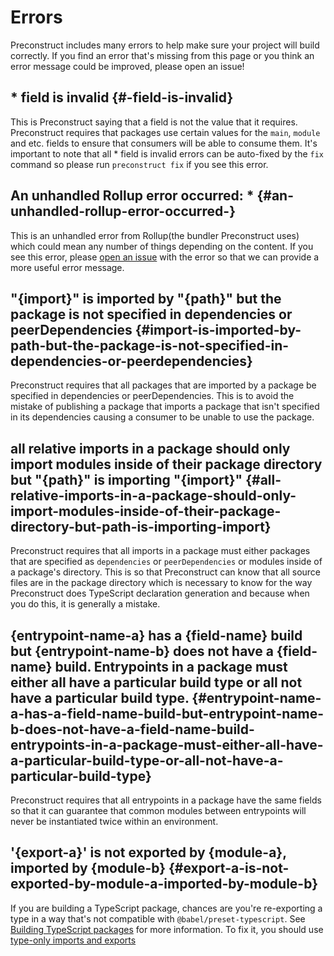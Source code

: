 # Errors

Preconstruct includes many errors to help make sure your project will build correctly. If you find an error that's missing from this page or you think an error message could be improved, please open an issue!

## \* field is invalid {#-field-is-invalid}

This is Preconstruct saying that a field is not the value that it requires. Preconstruct requires that packages use certain values for the `main`, `module` and etc. fields to ensure that consumers will be able to consume them. It's important to note that all \* field is invalid errors can be auto-fixed by the `fix` command so please run `preconstruct fix` if you see this error.

## An unhandled Rollup error occurred: \* {#an-unhandled-rollup-error-occurred-}

This is an unhandled error from Rollup(the bundler Preconstruct uses) which could mean any number of things depending on the content. If you see this error, please [open an issue](https://github.com/preconstruct/preconstruct/issues/new) with the error so that we can provide a more useful error message.

## "{import}" is imported by "{path}" but the package is not specified in dependencies or peerDependencies {#import-is-imported-by-path-but-the-package-is-not-specified-in-dependencies-or-peerdependencies}

Preconstruct requires that all packages that are imported by a package be specified in dependencies or peerDependencies. This is to avoid the mistake of publishing a package that imports a package that isn't specified in its dependencies causing a consumer to be unable to use the package.

## all relative imports in a package should only import modules inside of their package directory but "{path}" is importing "{import}" {#all-relative-imports-in-a-package-should-only-import-modules-inside-of-their-package-directory-but-path-is-importing-import}

Preconstruct requires that all imports in a package must either packages that are specified as `dependencies` or `peerDependencies` or modules inside of a package's directory. This is so that Preconstruct can know that all source files are in the package directory which is necessary to know for the way Preconstruct does TypeScript declaration generation and because when you do this, it is generally a mistake.

## {entrypoint-name-a} has a {field-name} build but {entrypoint-name-b} does not have a {field-name} build. Entrypoints in a package must either all have a particular build type or all not have a particular build type. {#entrypoint-name-a-has-a-field-name-build-but-entrypoint-name-b-does-not-have-a-field-name-build-entrypoints-in-a-package-must-either-all-have-a-particular-build-type-or-all-not-have-a-particular-build-type}

Preconstruct requires that all entrypoints in a package have the same fields so that it can guarantee that common modules between entrypoints will never be instantiated twice within an environment.

## '{export-a}' is not exported by {module-a}, imported by {module-b} {#export-a-is-not-exported-by-module-a-imported-by-module-b}

If you are building a TypeScript package, chances are you're re-exporting a type in a way that's not compatible with `@babel/preset-typescript`. See [Building TypeScript packages](/guides/building-typescript-packages) for more information. To fix it, you should use [type-only imports and exports](https://www.typescriptlang.org/docs/handbook/release-notes/typescript-3-8.html#type-only-imports-and-export)

